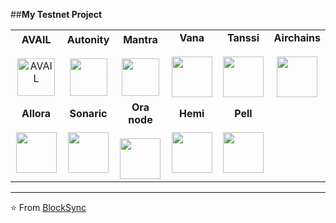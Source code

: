 ##**My Testnet Project**

<table>
<tbody>
<tr>
<td align="center" width="20%">
    <span><b><center>AVAIL</center></b></span>
    <br>
    <a href="https://github.com/0xblocksync/testnet/tree/main/avail">
        <img height="60px" src="https://pbs.twimg.com/profile_images/1671126588694609920/THQgYJtf_400x400.png" alt="AVAIL">
    </a>
</td>


<td align="center" width="20%">
	<span><b><center>Autonity</center></b></span>
	<br>
	 <a href="https://github.com/0xblocksync/testnet/tree/main/autonity">
<img height=60px src="https://pbs.twimg.com/profile_images/1627678067459063811/pICOOrh-_400x400.jpg">  </a>
</td>

<td align="center" width="20%">
<span><b><center>Mantra</center></b></span> 
<br>
	<a href="https://github.com/0xblocksync/testnet/tree/main/mantra">
<img height=60px src="https://pbs.twimg.com/profile_images/1790339778346618880/ihlLQAMC_400x400.jpg"></a>
</td>

<td align="center" width="20%">
<span><b><center>Vana</center></b></span>
<br>
	<a href="https://github.com/0xblocksync/testnet/tree/main/vana">
<img height=65px src="https://pbs.twimg.com/profile_images/1854306364362784777/n_7fkh7I_400x400.jpg"> </a>
</td>

<td align="center" width="20%">
<span><b><center>Tanssi</center></b></span>
<br>
	<a href="https://github.com/0xblocksync/testnet/tree/main/tanssi">
<img height=65px src="https://pbs.twimg.com/profile_images/1802005573627527168/eqO696at_400x400.jpg"></a>
</td>

<td align="center" width="20%">
<span><b><center>Airchains</center></b></span>
<br>
	<a href="https://github.com/0xblocksync/testnet/tree/main/airchains">
<img height=65px src="https://pbs.twimg.com/profile_images/1689908960726245376/NSEHl_ga_400x400.jpg"></a>
</td>

</tr>

<tr>
<td align="center" width="20%">
<span><b><center>Allora</center></b></span>
<br>
	<a href="https://github.com/0xblocksync/testnet/tree/main/allora">
<img height=65px src="https://pbs.twimg.com/profile_images/1793726657783812096/sDRnXVCd_400x400.jpg"></a>
</td>

<td align="center" width="20%">
<span><b><center>Sonaric</center></b></span>
<br>
	<a href="https://github.com/0xblocksync/testnet/tree/main/sonaric">
<img height=65px src="https://pbs.twimg.com/profile_images/1790180518979620864/xA4bAt7X_400x400.png"></a>
</td>
<td align="center" width="20%">
<span><b><center>Ora node</center></b></span>
<br>
	<a href="https://github.com/0xblocksync/testnet/tree/main/Ora">
<img height=65px src="https://pbs.twimg.com/profile_images/1778285790126321664/jVXadRx3_400x400.jpg"></a>
</td>
<td align="center" width="20%">
<span><b><center>Hemi</center></b></span>
<br>
	<a href="https://github.com/0xblocksync/testnet/tree/main/hemi">
<img height=65px src="https://pbs.twimg.com/profile_images/1834303544632991744/QEWxDxD4_400x400.png"></a>
</td>

<td align="center" width="20%">
<span><b><center>Pell</center></b></span>
<br>
	<a href="https://github.com/0xblocksync/testnet/tree/main/pell">
<img height=65px src="https://pbs.twimg.com/profile_images/1811609717522989056/_jr_bub2_400x400.png"></a>
</td>
</tr>

</tbody>
</table>


---
⭐️ From [BlockSync](https://github.com/0xblocksync)
